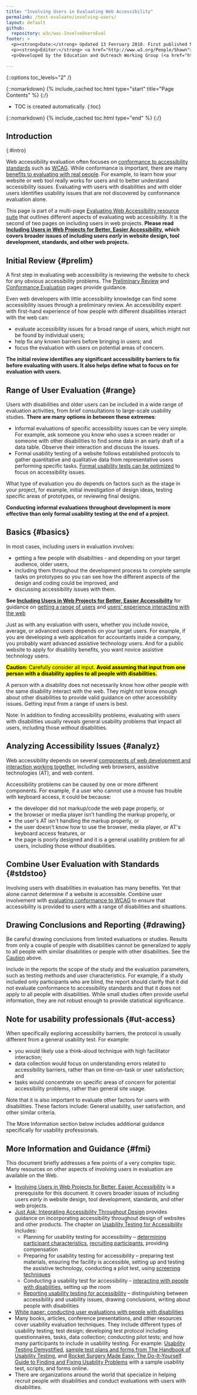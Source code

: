```yaml
---
title: "Involving Users in Evaluating Web Accessibility"
permalink: /test-evaluate/involving-users/
layout: default
github:
  repository: w3c/wai-InvolveUsersEval
footer: >
  <p><strong>Date:</strong> Updated 13 Fenruary 2018. First published November 2005.</p>
  <p><strong>Editor:</strong> <a href="http://www.w3.org/People/Shawn">Shawn Lawton Henry</a>. <a href="https://www.w3.org/WAI/eval/ack#users">Acknowledgements</a> lists contributors.</p>
  <p>Developed by the Education and Outreach Working Group (<a href="http://www.w3.org/WAI/EO/">EOWG</a>). Updated as part of the <a href="https://www.w3.org/WAI/WAI-AGE/">WAI-AGE Project</a> funded by the European Commission under the 6th Framework.</p>

---
```


{::options toc_levels="2" /}

{::nomarkdown}
{% include_cached toc.html type="start" title="Page Contents" %}
{:/}

-   TOC is created automatically.
{:toc}

{::nomarkdown}
{% include_cached toc.html type="end" %}
{:/}


Introduction
----------------------
{:#intro}

Web accessibility evaluation often focuses on [conformance to accessibility standards](/test-eval/conformance-eval/) such as [WCAG](/standards/wcag/). While conformance is important, there are many [benefits to evaluating with real people](http://www.w3.org/WAI/EO/Drafts/involving/Overview.html#why). For example, to learn how your website or web tool really works for users and to better understand accessibility issues. Evaluating with users with disabilities and with older users identifies usability issues that are not discovered by conformance evaluation alone.

This page is part of a multi-page [Evaluating Web Accessibility resource suite](/WAI/eval/Overview) that outlines different aspects of evaluating web accessibility. It is the second of two pages on including users in web projects. **Please read [Including Users in Web Projects for Better, Easier Accessibility](/WAI/users/involving), which covers broader issues of including users *early* in website design, tool development, standards, and other web projects.**

Initial Review {#prelim}
-------------------------

A first step in evaluating web accessibility is reviewing the website to
check for any obvious accessibility problems. The [Preliminary
Review](/test-eval/easychecks/) and [Conformance
Evaluation](/test-eval/conformance-eval/) pages provide
guidance.

Even web developers with little accessibility knowledge can find some accessibility issues through a
preliminary review. An accessibility expert with first-hand experience
of how people with different disabilities interact with the web can:

-   evaluate accessibility issues for a broad range of users, which
    might not be found by individual users;
-   help fix any known barriers before bringing in users; and
-   focus the evaluation with users on potential areas of concern.

**The initial review identifies any significant accessibility barriers
to fix before evaluating with users. It also helps define what to focus
on for evaluation with users.**

Range of User Evaluation {#range}
----------------------------------

Users with disabilities and older users can be included in a wide range
of evaluation activities, from brief consultations to large-scale
usability studies. **There are many options in between these extremes**:

-   Informal evaluations of specific accessibility issues can be very simple. For example, ask someone you know who uses a screen reader or someone with other disabilities to find some data in an early draft of a data table. Observe their interaction and discuss the issues.
-   Formal usability testing of a website follows established protocols
    to gather quantitative and qualitative data from representative
    users performing specific tasks. [Formal usability tests can be
    optimized](#ut-access) to focus on accessibility issues.

What type of evaluation you do depends on factors such as the stage in
your project, for example, initial investigation of design ideas,
testing specific areas of prototypes, or reviewing final designs.

**Conducting informal evaluations throughout development is more
effective than only formal usability testing at the end of a project.**

Basics {#basics}
-----------------

In most cases, including users in evaluation involves:

-   getting a few people with disabilities - and depending on your
    target audience, older users,
-   including them throughout the development process to complete sample
    tasks on prototypes so you can see how the different aspects of the
    design and coding could be improved, and
-   discussing accessibility issues with them.

**See [Including Users in Web Projects for Better, Easier
Accessibility](/WAI/users/involving)** for guidance on [getting a range
of users](/WAI/users/involving#diverse) and [users' experience
interacting with the web](/WAI/users/involving#experience)

Just as with any evaluation with users, whether you include novice, average, or advanced users depends on your target users. For example, if you are developing a web application for accountants inside a company, you probably want advanced assistive technology users. And for a public website to apply for disability benefits, you want novice assistive technology users.

<mark><strong>Caution:</strong> Carefully consider all input. <strong>Avoid assuming that input from one person with a disability applies to all people with disabilities. </strong></mark>

A person with a disability does not necessarily know how other people with the same disability interact with the web. They might not know enough about other disabilities to provide valid guidance on other accessibility issues. Getting input from a range of users is best.

Note: In addition to finding accessibility problems, evaluating with
users with disabilities usually reveals general usability problems that
impact all users, including those *without* disabilities.

Analyzing Accessibility Issues {#analyz}
-----------------------------------------

Web accessibility depends on several [components of web development and
interaction working together](/WAI/intro/components.php), including web
browsers, assistive technologies (AT), and web content.

Accessibility problems can be caused by one or more different
components. For example, if a user who cannot use a mouse has trouble
with keyboard access, it could be because:

-   the developer did not markup/code the web page properly, or
-   the browser or media player isn't handling the markup properly, or
-   the user's AT isn't handling the markup properly, or
-   the user doesn't know how to use the browser, media player, or AT's
    keyboard access features, or
-   the page is poorly designed and it is a general usability problem
    for all users, including those *without* disabilities.

Combine User Evaluation with Standards {#stdstoo}
--------------------------------------------------

Involving users with disabilities in evaluation has many benefits. Yet that alone cannot determine if a website is accessible. Combine
user involvement with [evaluating conformance to
WCAG](/test-eval/conformance-eval/) to ensure that
accessibility is provided to users with a range of disabilities and
situations.

Drawing Conclusions and Reporting {#drawing}
---------------------------------------------

Be careful drawing conclusions from limited evaluations or studies.
Results from only a couple of people with disabilities cannot be
generalized to apply to all people with similar disabilities or people
with other disabilities. See the [Caution](#caution) above.

Include in the reports the scope of the study and the evaluation parameters, such as testing methods and user characteristics. For example, if a study included only participants who are blind, the report should clarify that it did not evaluate conformance to accessibility standards and that it does not apply to all people with disabilities.
While small studies often provide useful information, they are not
robust enough to provide statistical significance.

Note for usability professionals {#ut-access}
----------------------------------------------

When specifically exploring accessibility barriers, the protocol is
usually different from a general usability test. For example:

-   you would likely use a think-aloud technique with high facilitator
    interaction;
-   data collection would focus on understanding errors related to
    accessibility barriers, rather than on time-on-task or user
    satisfaction; and
-   tasks would concentrate on specific areas of concern for potential
    accessibility problems, rather than general site usage.

Note that it is also important to evaluate other factors for users with disabilities. These factors include: General usability, user satisfaction, and other similar criteria.

The More Information section below includes additional guidance
specifically for usability professionals.

More Information and Guidance {#fmi}
-------------------------------------

This document briefly addresses a few points of a very complex topic.
Many resources on other aspects of involving users in evaluation are
available on the Web.

-   [Involving Users in Web Projects for Better, Easier
    Accessibility](/plan/involving-users/) is a
    prerequisite for this document. It covers broader issues of
    including users *early* in website design, tool development,
    standards, and other web projects.
-   [Just Ask: Integrating Accessibility Throughout Design](http://www.uiaccess.com/accessucd/overview.html) provides guidance on incorporating accessibility throughout design
    of websites and other products. The chapter on [Usability Testing
    for Accessibility](http://www.uiaccess.com/accessucd/ut.html)
    includes:
    -   Planning for usability testing for accessibility – [determining
        participant
        characteristics](http://www.uiaccess.com/accessucd/ut_plan.html#characteristics),
        [recruiting
        participants](http://www.uiaccess.com/accessucd/ut_plan.html#recruiting),
        providing compensation
    -   Preparing for usability testing for accessibility – preparing
        test materials, ensuring the facility is accessible, setting up
        and testing the assistive technology, conducting a pilot test,
        using [screening
        techniques](http://www.uiaccess.com/accessucd/screening.html)
    -   Conducting a usability test for accessibility – [interacting
        with people with
        disabilities](http://www.uiaccess.com/accessucd/ut_conduct.html#interacting),
        setting up the room
    -   [Reporting usability testing for
        accessibility](http://www.uiaccess.com/accessucd/ut_report.html)
        – distinguishing between accessibility and usability issues,
        drawing conclusions, writing about people with disabilities
-   [White paper: conducting user evaluations with people with
    disabilities](http://www-03.ibm.com/able/resources/userevaluations.html)
-   Many books, articles, conference presentations, and other resources
    cover usability evaluation techniques. They include different types of
    usability testing; test design; developing test protocol including
    questionnaires, tasks, data collection; conducting pilot tests; and
    how many participants to include in usability testing. For example:
    [Usability Testing Demystified](http://www.alistapart.com/articles/usability-testing-demystified/),
    [sample test plans and forms from The Handbook of Usability Testing](http://www.wiley.com/WileyCDA/WileyTitle/productCd-0470185481,descCd-DOWNLOAD.html),
    and [Rocket Surgery Made Easy: The Do-It-Yourself Guide to Finding
    and Fixing Usability Problems](http://www.sensible.com/rocketsurgery/index.html)
    with a sample usability test, scripts, and forms online.
-   There are organizations around the world that specialize in helping
    recruit people with disabilities and conduct evaluations with users
    with disabilities.

